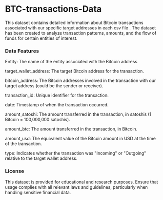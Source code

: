 # BTC-transactions-Data

This dataset contains detailed information about Bitcoin transactions associated with our specific target addresses in each csv file . The dataset has been created to analyze transaction patterns, amounts, and the flow of funds for certain entities of interest.

### Data Features
Entity: The name of the entity associated with the Bitcoin address.

target_wallet_address: The target Bitcoin address for the transaction.

bitcoin_address: The Bitcoin addresses involved in the transaction with our target address (could be the sender or receiver).

transaction_id: Unique identifier for the transaction.

date: Timestamp of when the transaction occurred.

amount_satoshi: The amount transferred in the transaction, in satoshis (1 Bitcoin = 100,000,000 satoshis).

amount_btc: The amount transferred in the transaction, in Bitcoin.

amount_usd: The equivalent value of the Bitcoin amount in USD at the time of the transaction.

type: Indicates whether the transaction was "Incoming" or "Outgoing" relative to the target wallet address.



### License

This dataset is provided for educational and research purposes. Ensure that usage complies with all relevant laws and guidelines, particularly when handling sensitive financial data.

